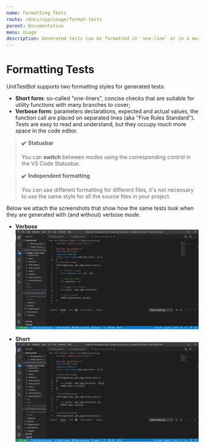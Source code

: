 ```yaml
---
name: Formatting Tests
route: /docs/cpp/usage/format-tests
parent: Documentation
menu: Usage
description: Generated tests can be formatted in 'one-line' or in a more verbose form. The formatting settings can be set in Visual Studio Code Settings.
---
```


# Formatting Tests

UnitTestBot supports two formatting styles for generated tests:

* **Short form**: so-called "one-liners", concise checks that are suitable for utility functions with many branches to
  cover;
* **Verbose form**: parameters declarations, expected and actual values, the function call are placed on separated
  lines (aka "Five Rules Standard"). Tests are easy to read and understand, but they occupy much more space in the code
  editor.

> ✔️ **Statusbar**
>
>    You can **switch** between modes using the corresponding control in the VS Code Statusbar.

> ✔️ **Independent formatting**
>
>    You can use different formatting for different files, it's not necessary to use the same style for all the source files in your project.

Below we attach the screenshots that show how the same tests look when they are generated with (and without) verbose
mode.

* **Verbose**
  ![verboseImg](https://github.com/UnitTestBot/unittestbot.github.io/raw/source/resources/images/verbose.png)

* **Short**
  ![shortImg](https://github.com/UnitTestBot/unittestbot.github.io/raw/source/resources/images/short.png)
